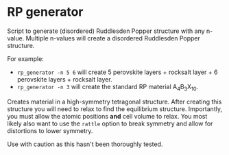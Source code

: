 # RP generator

Script to generate (disordered) Ruddlesden Popper structure with any n-value. 
Multiple n-values will create a disordered Ruddlesden Popper structure.

For example:
- `rp_generator -n 5 6` will create 5 perovskite layers + rocksalt layer + 6 perovskite layers + rocksalt layer.
- `rp_generator -n 3` will create the standard RP material A<sub>4</sub>B<sub>3</sub>X<sub>10</sub>.

Creates material in a high-symmetry tetragonal structure.
After creating this structure you will need to relax to find the equilibrium structure. 
Importantly, you must allow the atomic positions **and** cell volume to relax.
You most likely also want to use the `rattle` option to break symmetry and allow for distortions to lower symmetry.

Use with caution as this hasn't been thoroughly tested.

